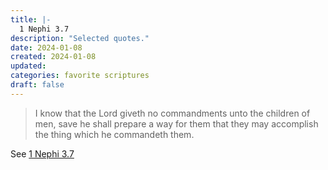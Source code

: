 ```yaml
---
title: |-
  1 Nephi 3.7
description: "Selected quotes."
date: 2024-01-08
created: 2024-01-08
updated: 
categories: favorite scriptures
draft: false
---
```


> I know that the Lord giveth no commandments unto the children of men, save he shall prepare a way for them that they may accomplish the thing which he commandeth them.

See [1 Nephi 3.7](https://www.churchofjesuschrist.org/study/scriptures/bofm/1-ne/3?id=p7&lang=eng#p7)